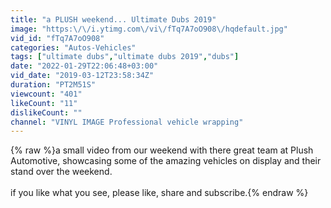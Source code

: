 ```yaml
---
title: "a PLUSH weekend... Ultimate Dubs 2019"
image: "https:\/\/i.ytimg.com\/vi\/fTq7A7oO908\/hqdefault.jpg"
vid_id: "fTq7A7oO908"
categories: "Autos-Vehicles"
tags: ["ultimate dubs","ultimate dubs 2019","dubs"]
date: "2022-01-29T22:06:48+03:00"
vid_date: "2019-03-12T23:58:34Z"
duration: "PT2M51S"
viewcount: "401"
likeCount: "11"
dislikeCount: ""
channel: "VINYL IMAGE Professional vehicle wrapping"
---
```

{% raw %}a small video from our weekend with there great team at Plush Automotive, showcasing some of the amazing vehicles on display and their stand over the weekend.<br /><br />if you like what you see, please like, share and subscribe.{% endraw %}
